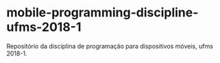 # mobile-programming-discipline-ufms-2018-1
Repositório da disciplina de programação para dispositivos móveis, ufms 2018-1.
